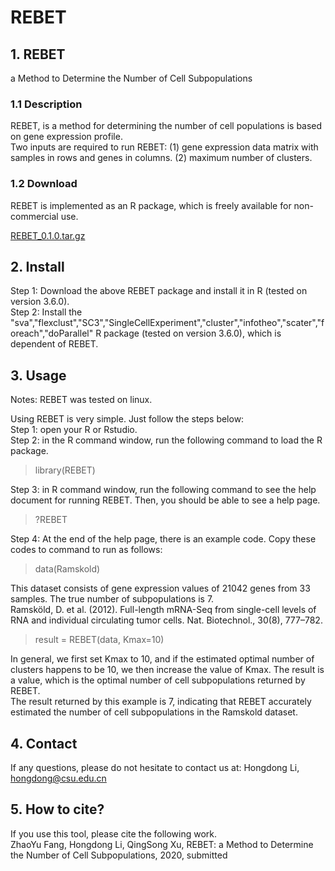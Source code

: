 # REBET
## 1. REBET
a Method to Determine the Number of Cell Subpopulations
### 1.1 Description
REBET, is a method for determining the number of cell populations is based on gene expression profile. <br>
Two inputs are required to run REBET: (1) gene expression data matrix with samples in rows and genes in columns. (2) maximum number of clusters.

### 1.2 Download
REBET is implemented as an R package, which is freely available for non-commercial use.

[REBET_0.1.0.tar.gz](https://github.com/genemine/REBET/blob/master/REBET_0.1.0.tar.gz)

## 2. Install
Step 1: Download the above REBET package and install it in R (tested on version 3.6.0).<br>
Step 2: Install the "sva","flexclust","SC3","SingleCellExperiment","cluster","infotheo","scater","foreach","doParallel" R package (tested on version 3.6.0), which is dependent of REBET.

## 3. Usage
Notes: REBET was tested on linux.

Using REBET is very simple. Just follow the steps below:<br>
Step 1: open your R or Rstudio. <br>
Step 2: in the R command window, run the following command to load the R package.

> library(REBET)

Step 3: in R command window, run the following command to see the help document for running REBET. Then, you should be able to see a help page.

> ?REBET

Step 4: At the end of the help page, there is an example code. Copy these codes to command to run as follows:

> data(Ramskold)

This dataset consists of gene expression values of 21042 genes from 33 samples. The true number of subpopulations is 7. <br> 
Ramsköld, D. et al. (2012). Full-length mRNA-Seq from single-cell levels of RNA and individual circulating tumor cells. Nat. Biotechnol., 30(8), 777–782.

> result = REBET(data, Kmax=10)

In general, we first set Kmax to 10, and if the estimated optimal number of clusters happens to be 10, we then increase the value of Kmax. The result is a value, which is the optimal number of cell subpopulations returned by REBET. <br>
The result returned by this example is 7, indicating that REBET accurately estimated the number of cell subpopulations in the Ramskold dataset.

## 4. Contact
If any questions, please do not hesitate to contact us at:
Hongdong Li, hongdong@csu.edu.cn

## 5. How to cite?
If you use this tool, please cite the following work.<br>
ZhaoYu Fang, Hongdong Li, QingSong Xu, REBET: a Method to Determine the Number of Cell Subpopulations, 2020, submitted
